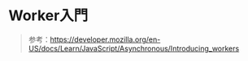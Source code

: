 # Worker入門

> 参考：https://developer.mozilla.org/en-US/docs/Learn/JavaScript/Asynchronous/Introducing_workers
